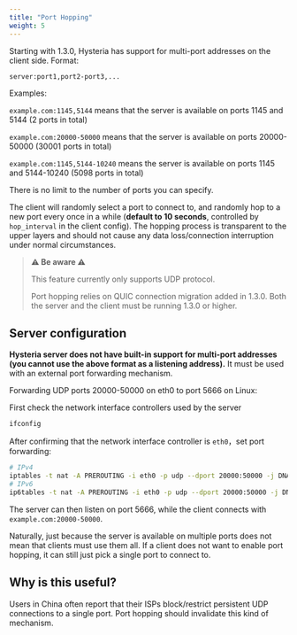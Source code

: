 ```yaml
---
title: "Port Hopping"
weight: 5
---
```


Starting with 1.3.0, Hysteria has support for multi-port addresses on the client side. Format:

```
server:port1,port2-port3,...
```

Examples:

`example.com:1145,5144` means that the server is available on ports 1145 and 5144 (2 ports in total)

`example.com:20000-50000` means that the server is available on ports 20000-50000 (30001 ports in total)

`example.com:1145,5144-10240` means the server is available on ports 1145 and 5144-10240 (5098 ports in total)

There is no limit to the number of ports you can specify.

The client will randomly select a port to connect to, and randomly hop to a new port every once in a while (**default to 10 seconds**, controlled by `hop_interval` in the client config). The hopping process is transparent to the upper layers and should not cause any data loss/connection interruption under normal circumstances.

> **⚠ Be aware ⚠**
>
> This feature currently only supports UDP protocol.
> 
> Port hopping relies on QUIC connection migration added in 1.3.0. Both the server and the client must be running 1.3.0 or higher.

## Server configuration

**Hysteria server does not have built-in support for multi-port addresses (you cannot use the above format as a listening address).** It must be used with an external port forwarding mechanism.

Forwarding UDP ports 20000-50000 on eth0 to port 5666 on Linux:

First check the network interface controllers used by the server

```shell
ifconfig
```

After confirming that the network interface controller is `eth0`，set port forwarding:

```bash
# IPv4
iptables -t nat -A PREROUTING -i eth0 -p udp --dport 20000:50000 -j DNAT --to-destination :5666
# IPv6
ip6tables -t nat -A PREROUTING -i eth0 -p udp --dport 20000:50000 -j DNAT --to-destination :5666
```

The server can then listen on port 5666, while the client connects with `example.com:20000-50000`.

Naturally, just because the server is available on multiple ports does not mean that clients must use them all. If a client does not want to enable port hopping, it can still just pick a single port to connect to.

## Why is this useful?

Users in China often report that their ISPs block/restrict persistent UDP connections to a single port. Port hopping should invalidate this kind of mechanism.
